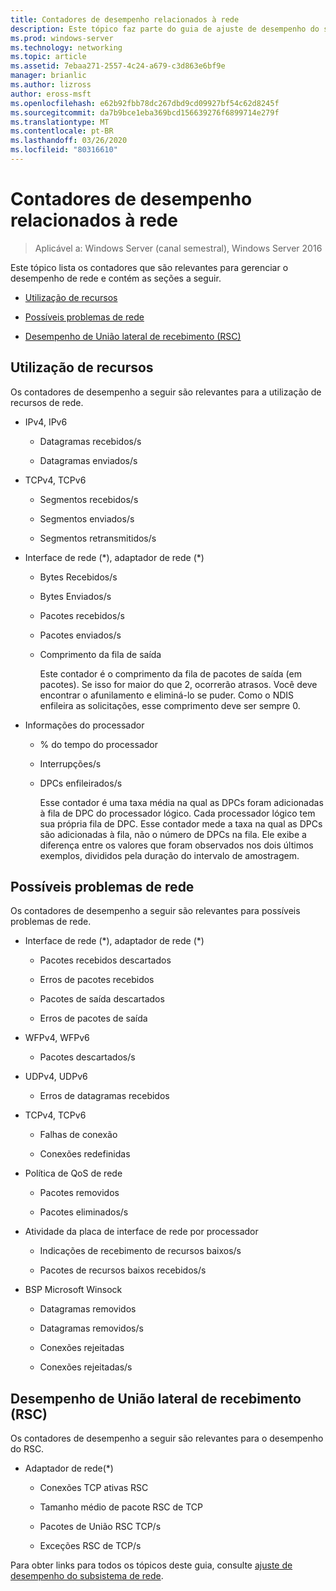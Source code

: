 ```yaml
---
title: Contadores de desempenho relacionados à rede
description: Este tópico faz parte do guia de ajuste de desempenho do subsistema de rede para o Windows Server 2016.
ms.prod: windows-server
ms.technology: networking
ms.topic: article
ms.assetid: 7ebaa271-2557-4c24-a679-c3d863e6bf9e
manager: brianlic
ms.author: lizross
author: eross-msft
ms.openlocfilehash: e62b92fbb78dc267dbd9cd09927bf54c62d8245f
ms.sourcegitcommit: da7b9bce1eba369bcd156639276f6899714e279f
ms.translationtype: MT
ms.contentlocale: pt-BR
ms.lasthandoff: 03/26/2020
ms.locfileid: "80316610"
---
```

# <a name="network-related-performance-counters"></a>Contadores de desempenho relacionados à rede

>Aplicável a: Windows Server (canal semestral), Windows Server 2016

Este tópico lista os contadores que são relevantes para gerenciar o desempenho de rede e contém as seções a seguir.  
  
-   [Utilização de recursos](#bkmk_ru)  
  
-   [Possíveis problemas de rede](#bkmk_np)  
  
-   [Desempenho de União lateral de recebimento (RSC)](#bkmk_rsc)  
  
##  <a name="resource-utilization"></a><a name="bkmk_ru"></a>Utilização de recursos  

Os contadores de desempenho a seguir são relevantes para a utilização de recursos de rede.  
  
- IPv4, IPv6  
  
  -   Datagramas recebidos/s  
  
  -   Datagramas enviados/s  
  
- TCPv4, TCPv6  
  
  -   Segmentos recebidos/s  
  
  -   Segmentos enviados/s  
  
  -   Segmentos retransmitidos/s  
  
- Interface de rede (*), adaptador de rede (\*)  
  
  - Bytes Recebidos/s  
  
  - Bytes Enviados/s  
  
  - Pacotes recebidos/s  
  
  - Pacotes enviados/s  
  
  - Comprimento da fila de saída  
  
    Este contador é o comprimento da fila de pacotes de saída \(em pacotes\). Se isso for maior do que 2, ocorrerão atrasos. Você deve encontrar o afunilamento e eliminá-lo se puder. Como o NDIS enfileira as solicitações, esse comprimento deve ser sempre 0.  
  
- Informações do processador  
  
  - % do tempo do processador  
  
  - Interrupções/s  
  
  - DPCs enfileirados/s  
  
    Esse contador é uma taxa média na qual as DPCs foram adicionadas à fila de DPC do processador lógico. Cada processador lógico tem sua própria fila de DPC. Esse contador mede a taxa na qual as DPCs são adicionadas à fila, não o número de DPCs na fila. Ele exibe a diferença entre os valores que foram observados nos dois últimos exemplos, divididos pela duração do intervalo de amostragem.  
  
##  <a name="potential-network-problems"></a><a name="bkmk_np"></a>Possíveis problemas de rede  

Os contadores de desempenho a seguir são relevantes para possíveis problemas de rede.  
  
-   Interface de rede (*), adaptador de rede (\*)  
  
    -   Pacotes recebidos descartados  
  
    -   Erros de pacotes recebidos  
  
    -   Pacotes de saída descartados  
  
    -   Erros de pacotes de saída  
  
-   WFPv4, WFPv6  
  
    -   Pacotes descartados/s

-   UDPv4, UDPv6

    -   Erros de datagramas recebidos  
  
-   TCPv4, TCPv6  
  
    -   Falhas de conexão  
  
    -   Conexões redefinidas  
  
-   Política de QoS de rede  
  
    -   Pacotes removidos  
  
    -   Pacotes eliminados/s  
  
-   Atividade da placa de interface de rede por processador  
  
    -   Indicações de recebimento de recursos baixos/s  
  
    -   Pacotes de recursos baixos recebidos/s  
  
-   BSP Microsoft Winsock  
  
    -   Datagramas removidos  
  
    -   Datagramas removidos/s  
  
    -   Conexões rejeitadas  
  
    -   Conexões rejeitadas/s  
  
##  <a name="receive-side-coalescing-rsc-performance"></a><a name="bkmk_rsc"></a>Desempenho de União lateral de recebimento (RSC)  

Os contadores de desempenho a seguir são relevantes para o desempenho do RSC.  
  
-   Adaptador de rede(*)  
  
    -   Conexões TCP ativas RSC  
  
    -   Tamanho médio de pacote RSC de TCP  
  
    -   Pacotes de União RSC TCP/s  
  
    -   Exceções RSC de TCP/s

Para obter links para todos os tópicos deste guia, consulte [ajuste de desempenho do subsistema de rede](net-sub-performance-top.md).